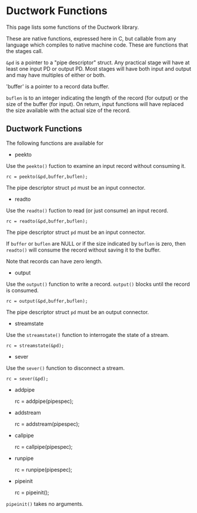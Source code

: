 # Ductwork Functions

This page lists some functions of the Ductwork library.

These are native functions, expressed here in C, but callable from any language which compiles to native machine code.
These are functions that the stages call.

`&pd` is a pointer to a "pipe descriptor" struct.
Any practical stage will have at least one input PD or output PD.
Most stages will have both input and output and may have multiples of either or both.

'buffer' is a pointer to a record data buffer.

`buflen` is to an integer indicating the length of the record (for output)
or the size of the buffer (for input). On return, input functions will have replaced
the size available with the actual size of the record.

## Ductwork Functions

The following functions are available for 

* peekto

Use the `peekto()` fuction to examine an input record without consuming it.

    rc = peekto(&pd,buffer,buflen);

The pipe descriptor struct `pd` must be an input connector.

* readto

Use the `readto()` fuction to read (or just consume) an input record.

    rc = readto(&pd,buffer,buflen);

The pipe descriptor struct `pd` must be an input connector.

If `buffer` or `buflen` are NULL
or if the size indicated by `buflen` is zero,
then `readto()` will consume the record without saving it to the buffer.

Note that records can have zero length.

* output

Use the `output()` function to write a record.
`output()` blocks until the record is consumed.

    rc = output(&pd,buffer,buflen);

The pipe descriptor struct `pd` must be an output connector.

* streamstate

Use the `streamstate()` function to interrogate the state of a stream.

    rc = streamstate(&pd);

* sever

Use the `sever()` function to disconnect a stream.

    rc = sever(&pd);

* addpipe

    rc = addpipe(pipespec);

* addstream

    rc = addstream(pipespec);

* callpipe

    rc = callpipe(pipespec);

* runpipe

    rc = runpipe(pipespec);

* pipeinit

    rc = pipeinit();

`pipeinit()` takes no arguments.



